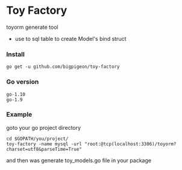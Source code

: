 # Toy Factory

toyorm generate tool 

- use to sql table to create Model's bind struct

### Install

    go get -u github.com/bigpigeon/toy-factory

### Go version

    go-1.10
    go-1.9
    
### Example

goto your go project directory

    cd $GOPATH/you/project/
    toy-factory -name mysql -url "root:@tcp(localhost:3306)/toyorm?charset=utf8&parseTime=True"
    
and then was generate toy_models.go file in your package